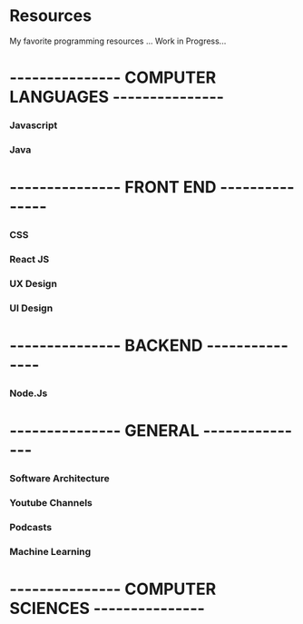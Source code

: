 # Resources
My favorite programming resources ...   Work in Progress...

# --------------- COMPUTER LANGUAGES ---------------
### Javascript

###  Java

# --------------- FRONT END ---------------
### CSS

### React JS

### UX Design

### UI Design

# --------------- BACKEND ---------------
### Node.Js


# --------------- GENERAL ---------------
### Software Architecture

### Youtube Channels

### Podcasts

### Machine Learning

# --------------- COMPUTER SCIENCES ---------------











